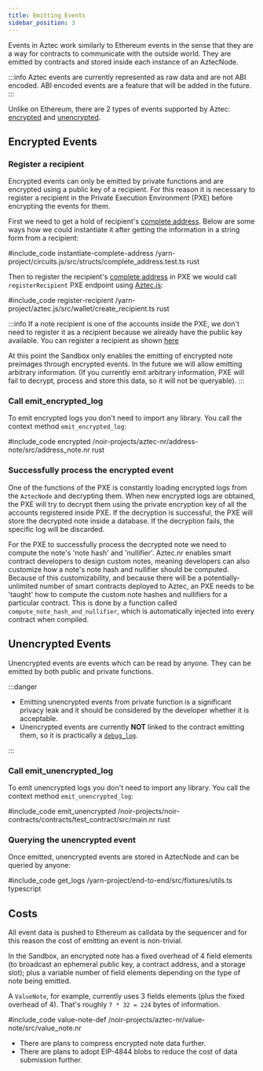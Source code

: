 ```yaml
---
title: Emitting Events
sidebar_position: 3
---
```


Events in Aztec work similarly to Ethereum events in the sense that they are a way for contracts to communicate with the outside world.
They are emitted by contracts and stored inside each instance of an AztecNode.

:::info
Aztec events are currently represented as raw data and are not ABI encoded.
ABI encoded events are a feature that will be added in the future.
:::

Unlike on Ethereum, there are 2 types of events supported by Aztec: [encrypted](#encrypted-events) and [unencrypted](#unencrypted-events).

## Encrypted Events

### Register a recipient

Encrypted events can only be emitted by private functions and are encrypted using a public key of a recipient.
For this reason it is necessary to register a recipient in the Private Execution Environment (PXE) before encrypting the events for them.

First we need to get a hold of recipient's [complete address](#complete-address).
Below are some ways how we could instantiate it after getting the information in a string form from a recipient:

#include_code instantiate-complete-address /yarn-project/circuits.js/src/structs/complete_address.test.ts rust

Then to register the recipient's [complete address](/aztec/concepts/accounts/keys.md#complete-address) in PXE we would call `registerRecipient` PXE endpoint using [Aztec.js](/aztec/core_components.md#aztecjs):

#include_code register-recipient /yarn-project/aztec.js/src/wallet/create_recipient.ts rust

:::info
If a note recipient is one of the accounts inside the PXE, we don't need to register it as a recipient because we already have the public key available. You can register a recipient as shown [here](../how_to_deploy_contract.md)

At this point the Sandbox only enables the emitting of encrypted note preimages through encrypted events.
In the future we will allow emitting arbitrary information.
(If you currently emit arbitrary information, PXE will fail to decrypt, process and store this data, so it will not be queryable).
:::

### Call emit_encrypted_log

To emit encrypted logs you don't need to import any library. You call the context method `emit_encrypted_log`:

#include_code encrypted /noir-projects/aztec-nr/address-note/src/address_note.nr rust

### Successfully process the encrypted event

One of the functions of the PXE is constantly loading encrypted logs from the `AztecNode` and decrypting them.
When new encrypted logs are obtained, the PXE will try to decrypt them using the private encryption key of all the accounts registered inside PXE.
If the decryption is successful, the PXE will store the decrypted note inside a database.
If the decryption fails, the specific log will be discarded.

For the PXE to successfully process the decrypted note we need to compute the note's 'note hash' and 'nullifier'.
Aztec.nr enables smart contract developers to design custom notes, meaning developers can also customize how a note's note hash and nullifier should be computed. Because of this customizability, and because there will be a potentially-unlimited number of smart contracts deployed to Aztec, an PXE needs to be 'taught' how to compute the custom note hashes and nullifiers for a particular contract. This is done by a function called `compute_note_hash_and_nullifier`, which is automatically injected into every contract when compiled.

## Unencrypted Events

Unencrypted events are events which can be read by anyone.
They can be emitted by both public and private functions.

:::danger
- Emitting unencrypted events from private function is a significant privacy leak and it should be considered by the developer whether it is acceptable.
- Unencrypted events are currently **NOT** linked to the contract emitting them, so it is practically a [`debug_log`](/aztec/concepts/smart_contracts/oracles/index.md#a-few-useful-inbuilt-oracles).

:::

### Call emit_unencrypted_log

To emit unencrypted logs you don't need to import any library. You call the context method `emit_unencrypted_log`:

#include_code emit_unencrypted /noir-projects/noir-contracts/contracts/test_contract/src/main.nr rust

### Querying the unencrypted event

Once emitted, unencrypted events are stored in AztecNode and can be queried by anyone:

#include_code get_logs /yarn-project/end-to-end/src/fixtures/utils.ts typescript

## Costs

All event data is pushed to Ethereum as calldata by the sequencer and for this reason the cost of emitting an event is non-trivial.

In the Sandbox, an encrypted note has a fixed overhead of 4 field elements (to broadcast an ephemeral public key, a contract address, and a storage slot); plus a variable number of field elements depending on the type of note being emitted.

A `ValueNote`, for example, currently uses 3 fields elements (plus the fixed overhead of 4). That's roughly `7 * 32 = 224` bytes of information.

#include_code value-note-def /noir-projects/aztec-nr/value-note/src/value_note.nr

- There are plans to compress encrypted note data further.
- There are plans to adopt EIP-4844 blobs to reduce the cost of data submission further.
